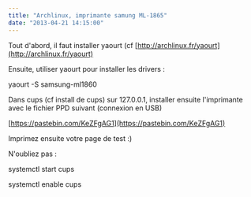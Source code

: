 ```yaml
---
title: "Archlinux, imprimante samung ML-1865"
date: "2013-04-21 14:15:00"
---
```

Tout d'abord, il faut installer yaourt (cf [http://archlinux.fr/yaourt](http://archlinux.fr/yaourt)

Ensuite, utiliser yaourt pour installer les drivers :

yaourt -S samsung-ml1860

Dans cups (cf install de cups) sur 127.0.0.1, installer ensuite l'imprimante avec le fichier PPD suivant (connexion en USB)

[https://pastebin.com/KeZFgAG1](https://pastebin.com/KeZFgAG1)

Imprimez ensuite votre page de test :)

N'oubliez pas :

systemctl start cups

systemctl enable cups
